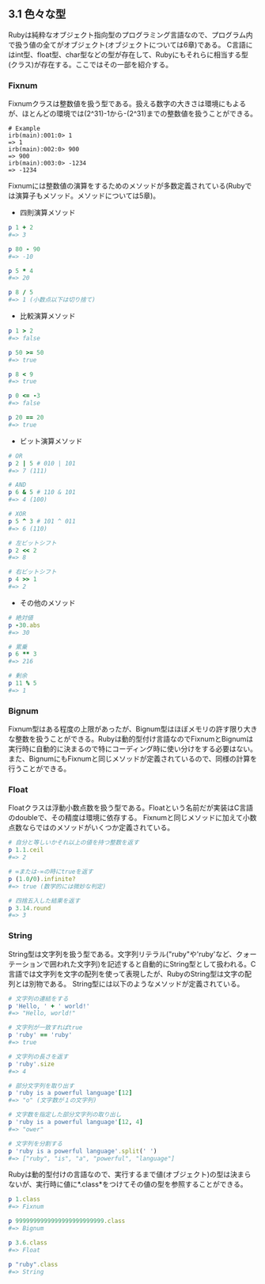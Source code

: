 ## 3.1 色々な型

Rubyは純粋なオブジェクト指向型のプログラミング言語なので、プログラム内で扱う値の全てがオブジェクト(オブジェクトについては6章)である。
C言語にはint型、float型、char型などの型が存在して、Rubyにもそれらに相当する型(クラス)が存在する。ここではその一部を紹介する。

### Fixnum

Fixnumクラスは整数値を扱う型である。扱える数字の大きさは環境にもよるが、ほとんどの環境では(2^31)-1から-(2^31)までの整数値を扱うことができる。

```shell
# Example
irb(main):001:0> 1
=> 1
irb(main):002:0> 900
=> 900
irb(main):003:0> -1234
=> -1234
```

Fixnumには整数値の演算をするためのメソッドが多数定義されている(Rubyでは演算子もメソッド。メソッドについては5章)。

- 四則演算メソッド

```ruby
p 1 + 2
#=> 3

p 80 - 90
#=> -10

p 5 * 4
#=> 20

p 8 / 5
#=> 1 (小数点以下は切り捨て)
```

- 比較演算メソッド

```ruby
p 1 > 2
#=> false

p 50 >= 50
#=> true

p 8 < 9
#=> true

p 0 <= -3
#=> false

p 20 == 20
#=> true
```

- ビット演算メソッド

```ruby
# OR
p 2 | 5 # 010 | 101
#=> 7 (111)

# AND
p 6 & 5 # 110 & 101
#=> 4 (100)

# XOR
p 5 ^ 3 # 101 ^ 011
#=> 6 (110)

# 左ビットシフト
p 2 << 2
#=> 8

# 右ビットシフト
p 4 >> 1
#=> 2
```

- その他のメソッド

```ruby
# 絶対値
p -30.abs
#=> 30

# 累乗
p 6 ** 3
#=> 216

# 剰余
p 11 % 5
#=> 1
```

### Bignum

Fixnum型はある程度の上限があったが、Bignum型はほぼメモリの許す限り大きな整数を扱うことができる。Rubyは動的型付け言語なのでFixnumとBignumは実行時に自動的に決まるので特にコーディング時に使い分けをする必要はない。
また、BignumにもFixnumと同じメソッドが定義されているので、同様の計算を行うことができる。

### Float

Floatクラスは浮動小数点数を扱う型である。Floatという名前だが実装はC言語のdoubleで、その精度は環境に依存する。
Fixnumと同じメソッドに加えて小数点数ならではのメソッドがいくつか定義されている。

```ruby
# 自分と等しいかそれ以上の値を持つ整数を返す
p 1.1.ceil
#=> 2

# ∞または-∞の時にtrueを返す
p (1.0/0).infinite?
#=> true (数学的には微妙な判定)

# 四捨五入した結果を返す
p 3.14.round
#=> 3
```

### String

String型は文字列を扱う型である。文字列リテラル("ruby"や'ruby'など、クォーテーションで囲われた文字列)を記述すると自動的にString型として扱われる。C言語では文字列を文字の配列を使って表現したが、RubyのString型は文字の配列とは別物である。
String型には以下のようなメソッドが定義されている。

```ruby
# 文字列の連結をする
p 'Hello, ' + ' world!'
#=> "Hello, world!"

# 文字列が一致すればtrue
p 'ruby' == 'ruby'
#=> true

# 文字列の長さを返す
p 'ruby'.size
#=> 4

# 部分文字列を取り出す
p 'ruby is a powerful language'[12]
#=> "o" (文字数が１の文字列)

# 文字数を指定した部分文字列の取り出し
p 'ruby is a powerful language'[12, 4]
#=> "ower"

# 文字列を分割する
p 'ruby is a powerful language'.split(' ')
#=> ["ruby", "is", "a", "powerful", "language"]
```

Rubyは動的型付けの言語なので、実行するまで値(オブジェクト)の型は決まらないが、実行時に値に*.class*をつけてその値の型を参照することができる。

```ruby
p 1.class
#=> Fixnum

p 9999999999999999999999999.class
#=> Bignum

p 3.6.class
#=> Float

p "ruby".class
#=> String
```
